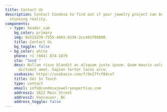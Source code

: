 ```yaml
---
title: Contact Us
description: Contact Condesa to find out if your jewelry project can become a
  stunning reality.
components:
  - type: header_sub
    bg_color: primary
    img: 0a521d70-7555-4865-0136-2cc491f88800
    title: Contact Us
    bg_toggle: false
  - bg_color: white
    phone: +1 (604) 874-1879
    cta: "Send "
    desc: Nullam risus blandit ac aliquam justo ipsum. Quam mauris volutpat massa
      dictumst amet. Sapien tortor lacus arcu.
    usebasin: https://usebasin.com/f/9e27fcf84caf
    title: Get In Touch
    type: contact
    email: info@condesajewelryexpertise.com
    address1: 3622 Main Street
    address2: Vancouver, BC
    address_toggle: false
---
```

